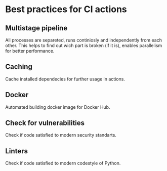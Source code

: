 # Best practices for CI actions

## Multistage pipeline

All processes are separeted, runs continiosly and independently from each other. This helps to find out wich part is broken (if it is), enables parallelism for better performance.

## Caching

Cache installed dependecies for further usage in actions.

## Docker

Automated building docker image for Docker Hub.

## Check for vulnerabilities

Check if code satisfied to modern security standarts.

## Linters

Check if code satisfied to modern codestyle of Python.
